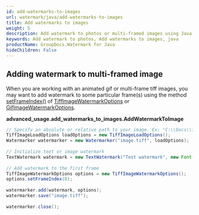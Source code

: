 ```yaml
---
id: add-watermarks-to-images
url: watermark/java/add-watermarks-to-images
title: Add watermarks to images
weight: 5
description: Add watermark to photos or multi-framed images using Java.
keywords: Add watermark to photos, Add watermarks to images, java
productName: GroupDocs.Watermark for Java
hideChildren: False
---
```

## Adding watermark to multi-framed image 

When you are working with an animated gif or multi-frame tiff images, you may want to add watermark to some particular frame(s) using the method [setFrameIndex()](https://reference.groupdocs.com/watermark/java/com.groupdocs.watermark.options/MultiframeImageWatermarkOptions#setFrameIndex(int)) of [TiffImageWatermarkOptions](https://reference.groupdocs.com/watermark/java/com.groupdocs.watermark.options/TiffImageWatermarkOptions) or [GifImageWatermarkOptions](https://reference.groupdocs.com/watermark/java/com.groupdocs.watermark.options/GifImageWatermarkOptions).

**advanced\_usage.add\_watermarks\_to\_images.AddWatermarkToImage**

```java
// Specify an absolute or relative path to your image. Ex: "C:\\Docs\\image.tiff"
TiffImageLoadOptions loadOptions = new TiffImageLoadOptions();                                       
Watermarker watermarker = new Watermarker("image.tiff", loadOptions);                       
                                                                                                     
// Initialize text or image watermark                                                                
TextWatermark watermark = new TextWatermark("Test watermark", new Font("Arial", 19));                
                                                                                                     
// Add watermark to the first frame                                                                  
TiffImageWatermarkOptions options = new TiffImageWatermarkOptions();                                 
options.setFrameIndex(0);                                                                            
                                                                                                     
watermarker.add(watermark, options);                                                                 
watermarker.save("image.tiff");                                                            
                                                                                                     
watermarker.close();                                                                                 
```
